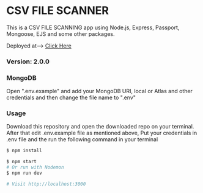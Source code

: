 # CSV FILE SCANNER 

This is a CSV FILE SCANNING app using Node.js, Express, Passport, Mongoose, EJS and some other packages.

Deployed at--> [Click Here](https://csv-scanner.herokuapp.com/)

### Version: 2.0.0
### MongoDB

Open ".env.example" and add your MongoDB URI, local or Atlas and other credentials and then change the file name to ".env"

### Usage
Download this repository and open the downloaded repo on your terminal. After that edit .env.example file as mentioned above, Put your credentials in .env file and the run the following command in your terminal 

```sh
$ npm install
```

```sh
$ npm start
# Or run with Nodemon
$ npm run dev

# Visit http://localhost:3000
```
